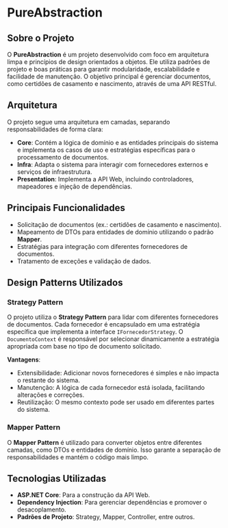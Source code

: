# PureAbstraction

## Sobre o Projeto
O **PureAbstraction** é um projeto desenvolvido com foco em arquitetura limpa e princípios de design orientados a objetos. Ele utiliza padrões de projeto e boas práticas para garantir modularidade, escalabilidade e facilidade de manutenção. O objetivo principal é gerenciar documentos, como certidões de casamento e nascimento, através de uma API RESTful.

## Arquitetura
O projeto segue uma arquitetura em camadas, separando responsabilidades de forma clara:

- **Core**: Contém a lógica de domínio e as entidades principais do sistema e implementa os casos de uso e estratégias específicas para o processamento de documentos.
- **Infra**: Adapta o sistema para interagir com fornecedores externos e serviços de infraestrutura.
- **Presentation**: Implementa a API Web, incluindo controladores, mapeadores e injeção de dependências.

## Principais Funcionalidades
- Solicitação de documentos (ex.: certidões de casamento e nascimento).
- Mapeamento de DTOs para entidades de domínio utilizando o padrão **Mapper**.
- Estratégias para integração com diferentes fornecedores de documentos.
- Tratamento de exceções e validação de dados.

## Design Patterns Utilizados

### Strategy Pattern
O projeto utiliza o **Strategy Pattern** para lidar com diferentes fornecedores de documentos. Cada fornecedor é encapsulado em uma estratégia específica que implementa a interface `IFornecedorStrategy`. O `DocumentoContext` é responsável por selecionar dinamicamente a estratégia apropriada com base no tipo de documento solicitado.

**Vantagens**:
- Extensibilidade: Adicionar novos fornecedores é simples e não impacta o restante do sistema.
- Manutenção: A lógica de cada fornecedor está isolada, facilitando alterações e correções.
- Reutilização: O mesmo contexto pode ser usado em diferentes partes do sistema.

### Mapper Pattern
O **Mapper Pattern** é utilizado para converter objetos entre diferentes camadas, como DTOs e entidades de domínio. Isso garante a separação de responsabilidades e mantém o código mais limpo.

## Tecnologias Utilizadas
- **ASP.NET Core**: Para a construção da API Web.
- **Dependency Injection**: Para gerenciar dependências e promover o desacoplamento.
- **Padrões de Projeto**: Strategy, Mapper, Controller, entre outros.
